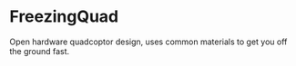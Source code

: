 # FreezingQuad
Open hardware quadcoptor design, uses common materials to get you off the ground fast.
